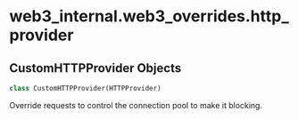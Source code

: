 <a name="web3_internal.web3_overrides.http_provider"></a>
# web3\_internal.web3\_overrides.http\_provider

<a name="web3_internal.web3_overrides.http_provider.CustomHTTPProvider"></a>
## CustomHTTPProvider Objects

```python
class CustomHTTPProvider(HTTPProvider)
```

Override requests to control the connection pool to make it blocking.

